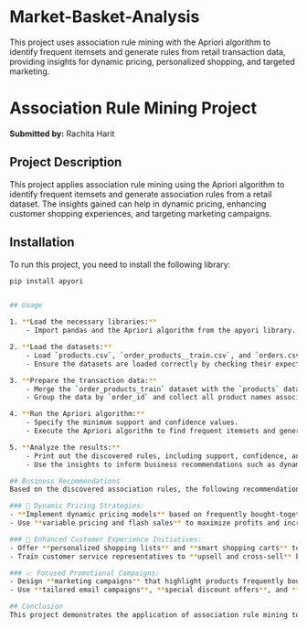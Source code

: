 # Market-Basket-Analysis
This project uses association rule mining with the Apriori algorithm to identify frequent itemsets and generate rules from retail transaction data, providing insights for dynamic pricing, personalized shopping, and targeted marketing.

# Association Rule Mining Project

**Submitted by:** Rachita Harit

## Project Description

This project applies association rule mining using the Apriori algorithm to identify frequent itemsets and generate association rules from a retail dataset. The insights gained can help in dynamic pricing, enhancing customer shopping experiences, and targeting marketing campaigns.

## Installation

To run this project, you need to install the following library:

```bash
pip install apyori


## Usage

1. **Load the necessary libraries:**
    - Import pandas and the Apriori algorithm from the apyori library.

2. **Load the datasets:**
    - Load `products.csv`, `order_products__train.csv`, and `orders.csv`.
    - Ensure the datasets are loaded correctly by checking their expected column counts.

3. **Prepare the transaction data:**
    - Merge the `order_products_train` dataset with the `products` dataset to link product names with each order.
    - Group the data by `order_id` and collect all product names associated with each order.

4. **Run the Apriori algorithm:**
    - Specify the minimum support and confidence values.
    - Execute the Apriori algorithm to find frequent itemsets and generate association rules.

5. **Analyze the results:**
    - Print out the discovered rules, including support, confidence, and lift values.
    - Use the insights to inform business recommendations such as dynamic pricing strategies, enhanced customer experiences, and focused promotional campaigns.

## Business Recommendations
Based on the discovered association rules, the following recommendations can enhance business outcomes:

### 💸 Dynamic Pricing Strategies:
- **Implement dynamic pricing models** based on frequently bought-together items.
- Use **variable pricing and flash sales** to maximize profits and increase sales volume.

### 🛒 Enhanced Customer Experience Initiatives:
- Offer **personalized shopping lists** and **smart shopping carts** to suggest items based on past purchases.
- Train customer service representatives to **upsell and cross-sell** based on common item associations.

### 📈 Focused Promotional Campaigns:
- Design **marketing campaigns** that highlight products frequently bought together.
- Use **tailored email campaigns**, **special discount offers**, and **loyalty program enhancements** to drive sales.

## Conclusion
This project demonstrates the application of association rule mining to derive valuable business insights from retail transaction data. By leveraging the Apriori algorithm, businesses can make informed decisions to optimize pricing, improve customer experience, and design effective marketing strategies.

